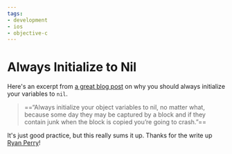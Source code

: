 ```yaml
---
tags:
- development
- ios
- objective-c
---
```


# Always Initialize to Nil

Here's an excerpt from [a great blog post](http://ryfar.com/post/12591151308/initialize) on why you should always initialize your variables to `nil`.

> ==“Always initialize your object variables to nil, no matter what, because some day they may be captured by a block and if they contain junk when the block is copied you’re going to crash.”==

It's just good practice, but this really sums it up. Thanks for the write up [Ryan Perry](http://twitter.com/ryfar)!
